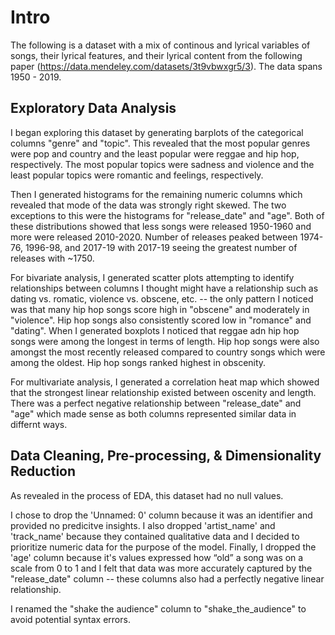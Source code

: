 # Intro
The following is a dataset with a mix of continous and lyrical variables of songs, their lyrical features, and their lyrical content from the following paper (https://data.mendeley.com/datasets/3t9vbwxgr5/3). The data spans 1950 - 2019.

## Exploratory Data Analysis
I began exploring this dataset by generating barplots of the categorical columns "genre" and "topic". This revealed that the most popular genres were pop and country and the least popular were reggae and hip hop, respectively. The most popular topics were sadness and violence and the least popular topics were romantic and feelings, respectively. 

Then I generated histograms for the remaining numeric columns which revealed that mode of the data was strongly right skewed. The two exceptions to this were the histograms for "release_date" and "age". Both of these distributions showed that less songs were released 1950-1960 and more were released 2010-2020. Number of releases peaked between 1974-76, 1996-98, and 2017-19 with 2017-19 seeing the greatest number of releases with ~1750.

For bivariate analysis, I generated scatter plots attempting to identify relationships between columns I thought might have a relationship such as dating vs. romatic, violence vs. obscene, etc. -- the only pattern I noticed was that many hip hop songs score high in "obscene" and moderately in "violence". Hip hop songs also consistently scored low in "romance" and "dating". When I generated boxplots I noticed that reggae adn hip hop songs were among the longest in terms of length. Hip hop songs were also amongst the most recently released compared to country songs which were among the oldest. Hip hop songs ranked highest in obscenity.

For multivariate analysis, I generated a correlation heat map which showed that the strongest linear relationship existed between oscenity and length. There was a perfect negative relationship between "release_date" and "age" which made sense as both columns represented similar data in differnt ways.

## Data Cleaning, Pre-processing, & Dimensionality Reduction

As revealed in the process of EDA, this dataset had no null values.

I chose to drop the 'Unnamed: 0' column because it was an identifier and provided no predicitve insights. I also dropped 'artist_name' and 'track_name' because they contained qualitative data and I decided to prioritize numeric data for the purpose of the model. Finally, I dropped the 'age' column because it's values expressed how “old” a song was on a scale from 0 to 1 and I felt that data was more accurately captured by the "release_date" column -- these columns also had a perfectly negative linear relationship.

I renamed the "shake the audience" column to "shake_the_audience" to avoid potential syntax errors.